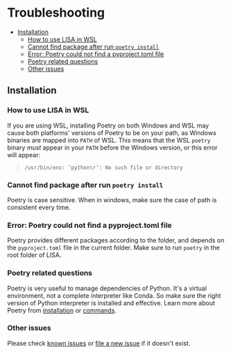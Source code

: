 # Troubleshooting

- [Installation](#installation)
  - [How to use LISA in WSL](#how-to-use-lisa-in-wsl)
  - [Cannot find package after run `poetry install`](#cannot-find-package-after-run-poetry-install)
  - [Error: Poetry could not find a pyproject.toml file](#error-poetry-could-not-find-a-pyprojecttoml-file)
  - [Poetry related questions](#poetry-related-questions)
  - [Other issues](#other-issues)

## Installation

### How to use LISA in WSL

If you are using WSL, installing Poetry on both Windows and WSL may cause both platforms' versions of Poetry to be on your path, as Windows binaries are mapped into `PATH` of WSL. This means that the WSL `poetry` binary _must_ appear in your `PATH` before the Windows version, or this error will appear:

> `/usr/bin/env: ‘python\r’: No such file or directory`

### Cannot find package after run `poetry install`

Poetry is case sensitive. When in windows, make sure the case of path is consistent every time.

### Error: Poetry could not find a pyproject.toml file

Poetry provides different packages according to the folder, and depends on the `pyproject.toml` file in the current folder. Make sure to run `poetry` in the root folder of LISA.

### Poetry related questions

Poetry is very useful to manage dependencies of Python. It's a virtual environment, not a complete interpreter like Conda. So make sure the right version of Python interpreter is installed and effective. Learn more about Poetry from [installation](https://python-poetry.org/docs/#installation) or [commands](https://python-poetry.org/docs/cli/).

### Other issues

Please check [known issues](https://github.com/microsoft/lisa/issues) or [file a new issue](https://github.com/microsoft/lisa/issues/new) if it doesn't exist.
